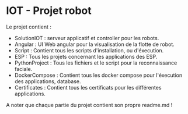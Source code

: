 # IOT - Projet robot

Le projet contient :

- SolutionIOT : serveur applicatif et controller pour les robots.
- Angular : UI Web angular pour la visualisation de la flotte de robot.
- Script : Contient tous les scripts d'installation, ou d'éxecution. 
- ESP : Tous les projets concernant les applications des ESP.
- PythonProject : Tous les fichiers et le script pour la reconnaissance faciale.
- DockerCompose : Contient tous les docker compose pour l'éxecution des applications, database. 
- Certificates : Contient tous les certificats pour les différentes applications. 

A noter que chaque partie du projet contient son propre readme.md ! 

